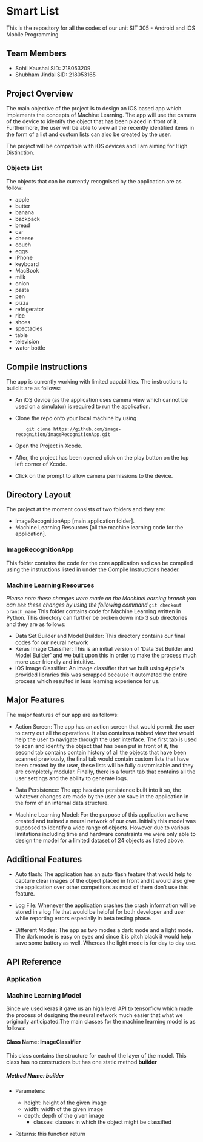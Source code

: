 # Smart List

This is the repository for all the codes of our unit SIT 305 - Android and iOS Mobile Programming

## Team Members

- Sohil Kaushal SID: 218053209
- Shubham Jindal SID: 218053165

## Project Overview

The main objective of the project is to design an iOS based app which implements the concepts of  Machine Learning. The app will use the camera of the device to identify the object that has been placed in front of it. Furthermore, the user will be able to view all the recently identified items in the form of a list and custom lists can also be created by the user.

The project will be compatible with iOS devices and I am aiming for High Distinction.

### Objects List

The objects that can be currently recognised by the application are as follow:
- apple
- butter
- banana
- backpack
- bread
- car
- cheese
- couch
- eggs
- iPhone
- keyboard
- MacBook
- milk
- onion
- pasta
- pen
- pizza
- refrigerator
- rice
- shoes
- spectacles
- table
- television
- water bottle

## Compile Instructions

The app is currently working with limited capabilities. The instructions to build it are as follows:

- An iOS device (as the application uses camera view which cannot be used on a simulator) is required to run the application.
- Clone the repo onto your local machine by using
	```
		git clone https://github.com/image-recognition/imageRecognitionApp.git
	```
- Open the Project in Xcode.

- After, the project has been opened click on the play button on the top left corner of Xcode.

- Click on the prompt to allow camera permissions to the device.

## Directory Layout

The project at the moment consists of two folders and they are:
- ImageRecognitionApp [main application folder].
- Machine Learning Resources [all the machine learning code for the application].

### ImageRecognitionApp

This folder contains the code for the core application and can be compiled using the instructions listed in under the Compile Instructions header.

### Machine Learning Resources

*Please note these changes were made on the MachineLearning branch you can see these changes by using the following command*
`git checkout branch_name`
This folder contains code for Machine Learning written in Python. This directory can further be broken down into 3 sub directories and they are as follows:
- Data Set Builder and Model Builder: This directory contains our final codes for our neural network
- Keras Image Classifier: This is an initial version of 'Data Set Builder and Model Builder' and we built upon this in order to make the process much more user friendly and intuitive.
- iOS Image Classifier: An image classifier that we built using Apple's provided libraries this was scrapped because it automated the entire process which resulted in less learning experience for us.

## Major Features
The major features of our app are as follows:

- Action Screen: The app has an action screen that would permit the user to carry out all the operations. It also contains a tabbed view that would help the user to navigate through the user interface. The first tab is used to scan and identify the object that has been put in front of it, the second tab contains contain history of all the objects that have been scanned previously, the final tab would contain custom lists that have been created by the user, these lists will be fully customisable and they are completely modular. Finally, there is a fourth tab that contains all the user settings and the ability to generate logs.

- Data Persistence: The app has data persistence built into it so, the whatever changes are made by the user are save in the application in the form of an internal data structure.

- Machine Learning Model: For the purpose of this application we have created and trained a neural network of our own. Initially this model was supposed to identify a wide range of objects. However due to various limitations including time and hardware constraints we were only able to design the model for a limited dataset of 24 objects as listed above.

## Additional Features
- Auto flash: The application has an auto flash feature that would help to capture clear images of the object placed in front and it would also give the application over other competitors as most of them don’t use this feature.

- Log File: Whenever the application crashes the crash information will be stored in a log file that would be helpful for both developer and user while reporting errors especially in beta testing phase.

- Different Modes: The app as two modes a dark mode and a light mode. The dark mode is easy on eyes and since it is pitch black it would help save some battery as well. Whereas the light mode is for day to day use.

## API Reference

### Application

### Machine Learning Model

Since we used keras it gave us an high level API to tensorflow which made the process of designing the neural network much easier that what we originally anticipated.The main classes for the machine learning model is as follows:

#### Class Name: ImageClassifier

 This class contains the structure for each of the layer of the model. This
 class has no constructors but has one static method **builder**

##### Method Name: builder

- Parameters:

	- height: height of the given image
  - width:  width of the given image
  - depth:  depth of the given image
	- classes: classes in which the object might be classified

- Returns: this function return
